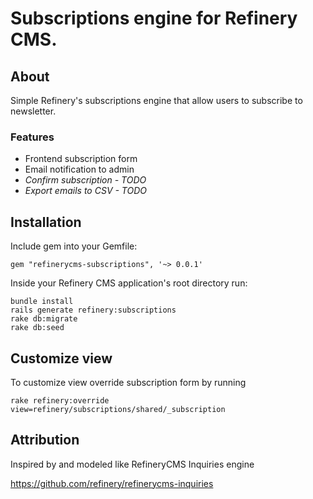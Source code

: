 # Subscriptions engine for Refinery CMS.

## About

Simple Refinery's subscriptions engine that allow users to subscribe to newsletter.


### Features

* Frontend subscription form
* Email notification to admin
* *Confirm subscription - TODO*
* *Export emails to CSV - TODO*

## Installation

Include gem into your Gemfile:

    gem "refinerycms-subscriptions", '~> 0.0.1'

Inside your Refinery CMS application's root directory run:

    bundle install
    rails generate refinery:subscriptions
    rake db:migrate
    rake db:seed
    
## Customize view

To customize view override subscription form by running

    rake refinery:override view=refinery/subscriptions/shared/_subscription

## Attribution

Inspired by and modeled like RefineryCMS Inquiries engine

https://github.com/refinery/refinerycms-inquiries
